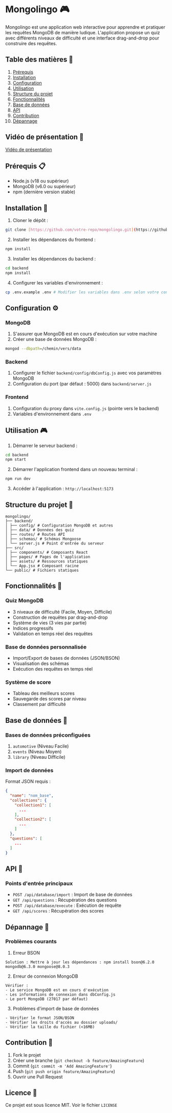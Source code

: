 # Mongolingo 🎮

Mongolingo est une application web interactive pour apprendre et pratiquer les requêtes MongoDB de manière ludique.
L'application propose un quiz avec différents niveaux de difficulté et une interface drag-and-drop pour construire des
requêtes.

## Table des matières 📑

1. [Prérequis](#prérequis)
2. [Installation](#installation)
3. [Configuration](#configuration)
4. [Utilisation](#utilisation)
5. [Structure du projet](#structure-du-projet)
6. [Fonctionnalités](#fonctionnalités)
7. [Base de données](#base-de-données)
8. [API](#api)
9. [Contribution](#contribution)
10. [Dépannage](#dépannage)

## Vidéo de présentation 🎥

[Vidéo de présentation](docs/Mongolingo-LACOUR-Alexandre.mp4)

## Prérequis 📋

- Node.js (v18 ou supérieur)
- MongoDB (v6.0 ou supérieur)
- npm (dernière version stable)

## Installation 🚀

1. Cloner le dépôt :

```bash 
git clone [https://github.com/votre-repo/mongolingo.git](https://github.com/votre-repo/mongolingo.git) cd mongolingo
``` 

2. Installer les dépendances du frontend :

```bash 
npm install
``` 

3. Installer les dépendances du backend :

```bash 
cd backend 
npm install
``` 

4. Configurer les variables d'environnement :

```bash 
cp .env.example .env # Modifier les variables dans .env selon votre configuration
``` 

## Configuration ⚙️

### MongoDB

1. S'assurer que MongoDB est en cours d'exécution sur votre machine
2. Créer une base de données MongoDB :

```bash 
mongod --dbpath=/chemin/vers/data
``` 

### Backend

1. Configurer le fichier `backend/config/dbConfig.js` avec vos paramètres MongoDB
2. Configuration du port (par défaut : 5000) dans `backend/server.js`

### Frontend

1. Configuration du proxy dans `vite.config.js` (pointe vers le backend)
2. Variables d'environnement dans `.env`

## Utilisation 🎮

1. Démarrer le serveur backend :

```bash 
cd backend 
npm start
``` 

2. Démarrer l'application frontend dans un nouveau terminal :

```bash 
npm run dev
``` 

3. Accéder à l'application : `http://localhost:5173`

## Structure du projet 📁

```
mongolingo/ 
├── backend/ 
│ ├── config/ # Configuration MongoDB et autres 
│ ├── data/ # Données des quiz 
│ ├── routes/ # Routes API 
│ ├── schemas/ # Schémas Mongoose 
│ └── server.js # Point d'entrée du serveur 
├── src/ 
│ ├── components/ # Composants React 
│ ├── pages/ # Pages de l'application 
│ ├── assets/ # Ressources statiques 
│ └── App.jsx # Composant racine 
└── public/ # Fichiers statiques
``` 

## Fonctionnalités 🌟

### Quiz MongoDB

- 3 niveaux de difficulté (Facile, Moyen, Difficile)
- Construction de requêtes par drag-and-drop
- Système de vies (3 vies par partie)
- Indices progressifs
- Validation en temps réel des requêtes

### Base de données personnalisée

- Import/Export de bases de données (JSON/BSON)
- Visualisation des schémas
- Exécution des requêtes en temps réel

### Système de score

- Tableau des meilleurs scores
- Sauvegarde des scores par niveau
- Classement par difficulté

## Base de données 💾

### Bases de données préconfiguées

1. `automotive` (Niveau Facile)
2. `events` (Niveau Moyen)
3. `library` (Niveau Difficile)

### Import de données

Format JSON requis :

```json 
{
  "name": "nom_base",
  "collections": {
    "collection1": [
      ...
    ],
    "collection2": [
      ...
    ]
  },
  "questions": [
    ...
  ]
}
``` 

## API 📡

### Points d'entrée principaux

- `POST /api/database/import` : Import de base de données
- `GET /api/questions` : Récupération des questions
- `POST /api/database/execute` : Exécution de requête
- `GET /api/scores` : Récupération des scores

## Dépannage 🔧

### Problèmes courants

1. Erreur BSON

```
Solution : Mettre à jour les dépendances : npm install bson@6.2.0 mongodb@6.3.0 mongoose@8.0.3
``` 

2. Erreur de connexion MongoDB

```
Vérifier :
- Le service MongoDB est en cours d'exécution
- Les informations de connexion dans dbConfig.js
- Le port MongoDB (27017 par défaut)
``` 

3. Problèmes d'import de base de données

```
- Vérifier le format JSON/BSON
- Vérifier les droits d'accès au dossier uploads/
- Vérifier la taille du fichier (<16MB)
``` 

## Contribution 🤝

1. Fork le projet
2. Créer une branche (`git checkout -b feature/AmazingFeature`)
3. Commit (`git commit -m 'Add AmazingFeature'`)
4. Push (`git push origin feature/AmazingFeature`)
5. Ouvrir une Pull Request

## Licence 📄

Ce projet est sous licence MIT. Voir le fichier `LICENSE`

